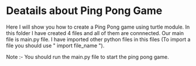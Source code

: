 # Deatails about Ping Pong Game

Here I will show you how to create a Ping Pong game using turtle module.
In this folder I have created 4 files and all of them are connnected. 
Our main file is main.py file. I have imported other python files in this files (To import a file you should use " import file_name ").

Note :- You should run the main.py file to start the ping pong game.
